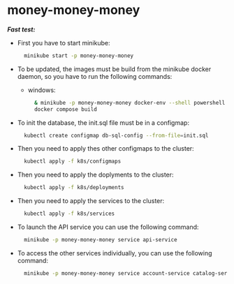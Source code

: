 # money-money-money

***Fast test:***

- First you have to start minikube:

  ```bash
    minikube start -p money-money-money
  ```
- To be updated, the images must be build from the minikube docker daemon, so you have to run the following commands:

  * windows:
    ```bash
      & minikube -p money-money-money docker-env --shell powershell | Invoke-Expression
      docker compose build
    ```
- To init the database, the init.sql file must be in a configmap:

  ```bash
    kubectl create configmap db-sql-config --from-file=init.sql
  ```
- Then you need to apply thes other configmaps to the cluster:

  ```bash
    kubectl apply -f k8s/configmaps
  ```
- Then you need to apply the doplyments to the cluster:

  ```bash
    kubectl apply -f k8s/deployments
  ```
- Then you need to apply the services to the cluster:

  ```bash
    kubectl apply -f k8s/services
  ```
- To launch the API service you can use the following command:
  
  ```bash
    minikube -p money-money-money service api-service
  ```
- To access the other services individually, you can use the following command:

  ```bash
    minikube -p money-money-money service account-service catalog-service email-service payment-service portfolio-service wallet-service
  ```
